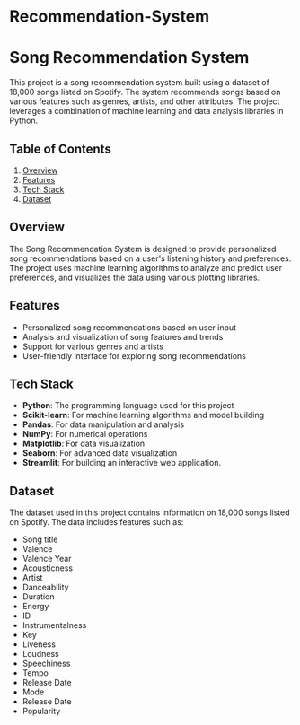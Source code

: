# Recommendation-System
# Song Recommendation System

This project is a song recommendation system built using a dataset of 18,000 songs listed on Spotify. The system recommends songs based on various features such as genres, artists, and other attributes. The project leverages a combination of machine learning and data analysis libraries in Python.

## Table of Contents
1. [Overview](#overview)
2. [Features](#features)
3. [Tech Stack](#tech-stack)
4. [Dataset](#dataset)


## Overview
The Song Recommendation System is designed to provide personalized song recommendations based on a user's listening history and preferences. The project uses machine learning algorithms to analyze and predict user preferences, and visualizes the data using various plotting libraries.

## Features
- Personalized song recommendations based on user input
- Analysis and visualization of song features and trends
- Support for various genres and artists
- User-friendly interface for exploring song recommendations

## Tech Stack
- **Python**: The programming language used for this project
- **Scikit-learn**: For machine learning algorithms and model building
- **Pandas**: For data manipulation and analysis
- **NumPy**: For numerical operations
- **Matplotlib**: For data visualization
- **Seaborn**: For advanced data visualization
- **Streamlit**: For building an interactive web application.

## Dataset
The dataset used in this project contains information on 18,000 songs listed on Spotify. The data includes features such as:
- Song title
- Valence
- Valence Year
- Acousticness
- Artist
- Danceability
- Duration
- Energy
- ID
- Instrumentalness
- Key
- Liveness
- Loudness
- Speechiness
- Tempo
- Release Date
- Mode
- Release Date
- Popularity

